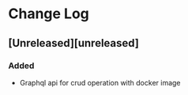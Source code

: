 # Change Log

## [Unreleased][unreleased]
### Added
- Graphql api for crud operation with docker image
